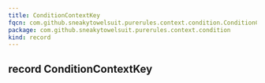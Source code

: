 ```yaml
---
title: ConditionContextKey
fqcn: com.github.sneakytowelsuit.purerules.context.condition.ConditionContextKey
package: com.github.sneakytowelsuit.purerules.context.condition
kind: record
---
```


## record ConditionContextKey

